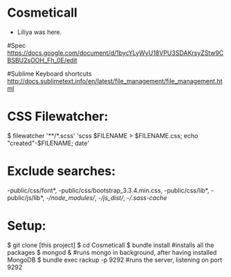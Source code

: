 Cosmeticall
===========

- Liliya was here.

#Spec
https://docs.google.com/document/d/1bycYLyWyU18VPU3SDAKrsyZStw9CBSBU2sOOH_Fh_0E/edit

#Sublime Keyboard shortcuts
http://docs.sublimetext.info/en/latest/file_management/file_management.html

# CSS Filewatcher:
$ filewatcher '**/*.scss' 'scss $FILENAME > $FILENAME.css; echo "created"-$FILENAME; date'

# Exclude searches:
-public/css/font*, -public/css/bootstrap_3.3.4.min.css, -public/css/lib*, -public/js/lib*, -*/node_modules/*, -*/js_dist/*, -*/.sass-cache*

# Setup:
$ git clone [this project]
$ cd Cosmeticall
$ bundle install #installs all the packages
$ mongod & #runs mongo in background, after having installed MongoDB
$ bundle exec rackup -p 9292 #runs the server, listening on port 9292